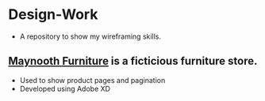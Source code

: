 # Design-Work

- A repository to show my wireframing skills.

## <a href="https://github.com/IBatsios/Design-Work/tree/master/Maynooth%20Furniture">Maynooth Furniture</a> is a ficticious furniture store.

- Used to show product pages and pagination
- Developed using Adobe XD
